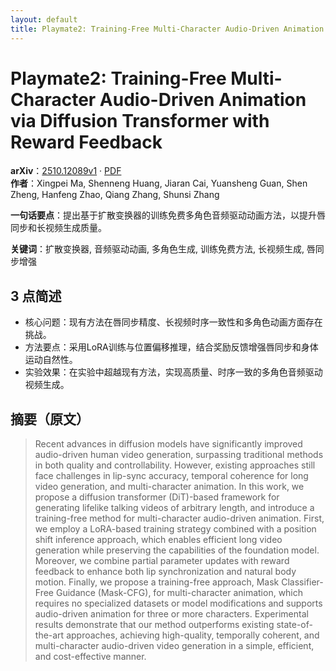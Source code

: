 ```yaml
---
layout: default
title: Playmate2: Training-Free Multi-Character Audio-Driven Animation via Diffusion Transformer with Reward Feedback
---
```


# Playmate2: Training-Free Multi-Character Audio-Driven Animation via Diffusion Transformer with Reward Feedback
**arXiv**：[2510.12089v1](https://arxiv.org/abs/2510.12089) · [PDF](https://arxiv.org/pdf/2510.12089.pdf)  
**作者**：Xingpei Ma, Shenneng Huang, Jiaran Cai, Yuansheng Guan, Shen Zheng, Hanfeng Zhao, Qiang Zhang, Shunsi Zhang  

**一句话要点**：提出基于扩散变换器的训练免费多角色音频驱动动画方法，以提升唇同步和长视频生成质量。

**关键词**：扩散变换器, 音频驱动动画, 多角色生成, 训练免费方法, 长视频生成, 唇同步增强

## 3 点简述
- 核心问题：现有方法在唇同步精度、长视频时序一致性和多角色动画方面存在挑战。
- 方法要点：采用LoRA训练与位置偏移推理，结合奖励反馈增强唇同步和身体运动自然性。
- 实验效果：在实验中超越现有方法，实现高质量、时序一致的多角色音频驱动视频生成。

## 摘要（原文）

> Recent advances in diffusion models have significantly improved audio-driven
> human video generation, surpassing traditional methods in both quality and
> controllability. However, existing approaches still face challenges in lip-sync
> accuracy, temporal coherence for long video generation, and multi-character
> animation. In this work, we propose a diffusion transformer (DiT)-based
> framework for generating lifelike talking videos of arbitrary length, and
> introduce a training-free method for multi-character audio-driven animation.
> First, we employ a LoRA-based training strategy combined with a position shift
> inference approach, which enables efficient long video generation while
> preserving the capabilities of the foundation model. Moreover, we combine
> partial parameter updates with reward feedback to enhance both lip
> synchronization and natural body motion. Finally, we propose a training-free
> approach, Mask Classifier-Free Guidance (Mask-CFG), for multi-character
> animation, which requires no specialized datasets or model modifications and
> supports audio-driven animation for three or more characters. Experimental
> results demonstrate that our method outperforms existing state-of-the-art
> approaches, achieving high-quality, temporally coherent, and multi-character
> audio-driven video generation in a simple, efficient, and cost-effective
> manner.

